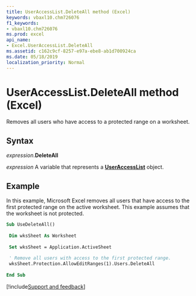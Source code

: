 ```yaml
---
title: UserAccessList.DeleteAll method (Excel)
keywords: vbaxl10.chm726076
f1_keywords:
- vbaxl10.chm726076
ms.prod: excel
api_name:
- Excel.UserAccessList.DeleteAll
ms.assetid: c162c9cf-8257-e97a-ebe8-ab1d700924ca
ms.date: 05/18/2019
localization_priority: Normal
---
```



# UserAccessList.DeleteAll method (Excel)

Removes all users who have access to a protected range on a worksheet.


## Syntax

_expression_.**DeleteAll**

_expression_ A variable that represents a **[UserAccessList](Excel.UserAccessList.md)** object.


## Example

In this example, Microsoft Excel removes all users that have access to the first protected range on the active worksheet. This example assumes that the worksheet is not protected.

```vb
Sub UseDeleteAll() 
 
 Dim wksSheet As Worksheet 
 
 Set wksSheet = Application.ActiveSheet 
 
 ' Remove all users with access to the first protected range. 
 wksSheet.Protection.AllowEditRanges(1).Users.DeleteAll 
 
End Sub
```




[!include[Support and feedback](~/includes/feedback-boilerplate.md)]